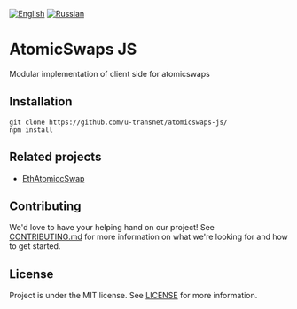 [![English](https://thumb.ibb.co/jDrVkd/gb.png)](README.md) [![Russian](https://thumb.ibb.co/cjYMrJ/ru.png)](README.ru.md)

# AtomicSwaps JS
Modular implementation of client side for atomicswaps


## Installation
```
git clone https://github.com/u-transnet/atomicswaps-js/
npm install
```

## Related projects
- [EthAtomiccSwap](https://github.com/u-transnet/ethatomicswap)

## Contributing
We'd love to have your helping hand on our project! See [CONTRIBUTING.md](CONTRIBUTING.md) for more information on what we're looking for and how to get started.

## License
Project is under the MIT license. See [LICENSE](LICENSE) for more information.


